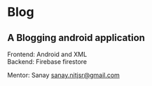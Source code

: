 # Blog
## A Blogging android application

Frontend: Android and XML <br> 
Backend: Firebase firestore

Mentor: Sanay sanay.nitjsr@gmail.com
